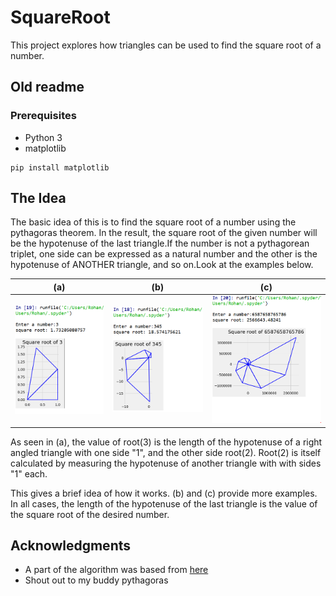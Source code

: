 # SquareRoot

This project explores how triangles can be used to find the square root of a number.

## Old readme

### Prerequisites

- Python 3
- matplotlib

```
pip install matplotlib
```

## The Idea

The basic idea of this is to find the square root of a number using the pythagoras theorem. In the result, the square root of the given number will be the hypotenuse of the last triangle.If the number is not a pythagorean triplet, one side can be expressed as a natural number and the other is the hypotenuse of ANOTHER triangle, and so on.Look at the examples below.

|        (a)         | (b)                |        (c)         |
| :----------------: | ------------------ | :----------------: |
| ![](imgs/old1.png) | ![](imgs/old2.png) | ![](imgs/old3.png) |

As seen in (a), the value of root(3) is the length of the hypotenuse of a right angled triangle with one side "1", and the other side root(2). Root(2) is itself calculated by measuring the hypotenuse of another triangle with with sides "1" each.

This gives a brief idea of how it works. (b) and (c) provide more examples.
In all cases, the length of the hypotenuse of the last triangle is the value of the square root of the desired number.

## Acknowledgments

- A part of the algorithm was based from [here](https://math.stackexchange.com/questions/2125690/find-coordinates-of-3rd-right-triangle-point-having-2-sets-of-coordinates-and-a)
- Shout out to my buddy pythagoras
